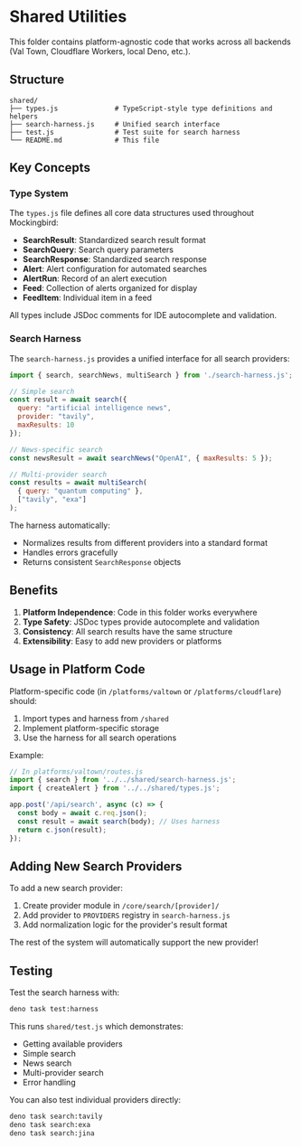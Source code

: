 # Shared Utilities

This folder contains platform-agnostic code that works across all backends (Val Town, Cloudflare Workers, local Deno, etc.).

## Structure

```
shared/
├── types.js              # TypeScript-style type definitions and helpers
├── search-harness.js     # Unified search interface
├── test.js               # Test suite for search harness
└── README.md             # This file
```

## Key Concepts

### Type System

The `types.js` file defines all core data structures used throughout Mockingbird:

- **SearchResult**: Standardized search result format
- **SearchQuery**: Search query parameters
- **SearchResponse**: Standardized search response
- **Alert**: Alert configuration for automated searches
- **AlertRun**: Record of an alert execution
- **Feed**: Collection of alerts organized for display
- **FeedItem**: Individual item in a feed

All types include JSDoc comments for IDE autocomplete and validation.

### Search Harness

The `search-harness.js` provides a unified interface for all search providers:

```javascript
import { search, searchNews, multiSearch } from './search-harness.js';

// Simple search
const result = await search({
  query: "artificial intelligence news",
  provider: "tavily",
  maxResults: 10
});

// News-specific search
const newsResult = await searchNews("OpenAI", { maxResults: 5 });

// Multi-provider search
const results = await multiSearch(
  { query: "quantum computing" },
  ["tavily", "exa"]
);
```

The harness automatically:
- Normalizes results from different providers into a standard format
- Handles errors gracefully
- Returns consistent `SearchResponse` objects

## Benefits

1. **Platform Independence**: Code in this folder works everywhere
2. **Type Safety**: JSDoc types provide autocomplete and validation
3. **Consistency**: All search results have the same structure
4. **Extensibility**: Easy to add new providers or platforms

## Usage in Platform Code

Platform-specific code (in `/platforms/valtown` or `/platforms/cloudflare`) should:
1. Import types and harness from `/shared`
2. Implement platform-specific storage
3. Use the harness for all search operations

Example:

```javascript
// In platforms/valtown/routes.js
import { search } from '../../shared/search-harness.js';
import { createAlert } from '../../shared/types.js';

app.post('/api/search', async (c) => {
  const body = await c.req.json();
  const result = await search(body); // Uses harness
  return c.json(result);
});
```

## Adding New Search Providers

To add a new search provider:

1. Create provider module in `/core/search/[provider]/`
2. Add provider to `PROVIDERS` registry in `search-harness.js`
3. Add normalization logic for the provider's result format

The rest of the system will automatically support the new provider!

## Testing

Test the search harness with:

```bash
deno task test:harness
```

This runs `shared/test.js` which demonstrates:
- Getting available providers
- Simple search
- News search
- Multi-provider search
- Error handling

You can also test individual providers directly:
```bash
deno task search:tavily
deno task search:exa
deno task search:jina
```

